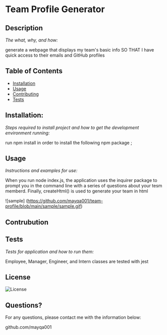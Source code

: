 # Team Profile Generator    
## Description 

*The what, why, and how:* 
    
generate a webpage that displays my team's basic info SO THAT I have quick access to their emails and GitHub profiles
    
    
## Table of Contents
* [Installation](#installation)
* [Usage](#usage)
* [Contributing](#contributing)
* [Tests](#tests)

## Installation:

*Steps required to install project and how to get the development environment running:*

 run npm install in order to install the following npm package ;
    
## Usage

*Instructions and examples for use:*

When you run node index.js, the application uses the inquirer package to prompt you in the command line with a series of questions about your tesm memberd. Finally,  createHtml() is used to generate your team in html


![sample] (https://github.com/mayqa001/team-profile/blob/main/sample/sample.gif)

    
## Contrubution


## Tests

*Tests for application and how to run them:*
  
Employee, Manager, Engineer, and Intern classes are tested with jest
      

## License
![License](https://img.shields.io/badge/License-null%202.0-blue.svg)


## Questions?
    
For any questions, please contact me with the information below:

github.com/mayqa001
    
